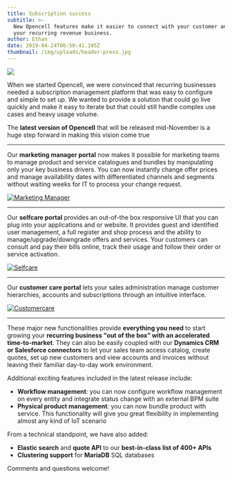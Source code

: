 ```yaml
---
title: Subscription success
subtitle: >-
  New Opencell features make it easier to connect with your customer and build
  your recurring revenue business.
author: Ethan
date: 2019-04-24T06:50:41.105Z
thumbnail: /img/uploads/header-press.jpg
---
```

![](/img/uploads/sc-1-.png)

When we started Opencell, we were convinced that recurring businesses needed a subscription management platform that was easy to configure and simple to set up. We wanted to provide a solution that could go live quickly and make it easy to iterate but that could still handle complex use cases and heavy usage volume.

<!--more-->

The **latest version of Opencell** that will be released mid-November is a huge step forward in making this vision come true

<hr/>

Our **marketing manager portal** now makes it possible for marketing teams to manage product and service catalogues and bundles by manipulating only your key business drivers. You can now instantly change offer prices and manage availability dates with differentiated channels and segments without waiting weeks for IT to process your change request.

[![Marketing Manager](/img/uploads/mm-1-.png)](/img/uploads/mm-1-.png)

<hr/>

Our **selfcare portal** provides an out-of-the box responsive UI that you can plug into your applications and or website. It provides guest and identified user management, a full register and shop process and the ability to manage/upgrade/downgrade offers and services. Your customers can consult and pay their bills online, track their usage and follow their order or service activation.

[![Selfcare](/img/uploads/sc-1-.png)](/img/uploads/sc-1-.png)

<hr/>

Our **customer care portal** lets your sales administration manage customer hierarchies, accounts and subscriptions through an intuitive interface.

[![Customercare](/img/uploads/cc-1-.png)](/img/uploads/cc-1-.png)


 <hr/>

These major new functionalities provide **everything you need** to start growing your **recurring business "out of the box” with an accelerated time-to-market**. They can also be easily coupled with our **Dynamics CRM or Salesforce connectors** to let your sales team access catalog, create quotes, set up new customers and view accounts and invoices without leaving their familiar day-to-day work environment.

Additional exciting features included in the latest release include:

* **Workflow management**: you can now configure workflow management on every entity and integrate status change with an external BPM suite
* **Physical product management**:  you can now bundle product with service. This functionality will give you great flexibility in implementing almost any kind of IoT scenario

From a technical standpoint, we have also added:

* **Elastic search** and **quote API** to our **best-in-class list of 400+ APIs**
* **Clustering support** for **MariaDB** SQL databases

Comments and questions welcome!
